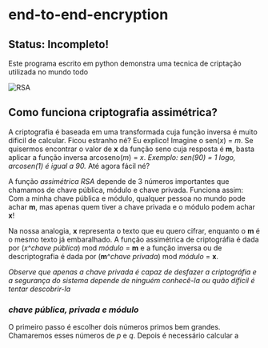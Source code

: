 # end-to-end-encryption

## Status: Incompleto!

Este programa escrito em python demonstra uma tecnica de criptação utilizada no mundo todo 

![RSA](https://github.com/EduFreit4s/end-to-end-encryption/blob/master/images/home.PNG)

## Como funciona criptografia assimétrica?

A criptografia é baseada em uma transformada cuja função inversa é muito díficil de calcular. Ficou estranho né? Eu explico! Imagine o sen(*x*) = *m*. Se quisermos encontrar o valor de **x** da função seno cuja resposta é **m**, basta aplicar a função inversa arcoseno(*m*) = *x*. *Exemplo: sen(90) = 1 logo, arcosen(1) é igual a 90.* Até agora fácil né?

A função *assimétrica RSA* depende de 3 números importantes que chamamos de chave pública, módulo e chave privada. Funciona assim:
Com a minha chave pública e módulo, qualquer pessoa no mundo pode achar **m**, mas apenas quem tiver a chave privada e o módulo podem achar **x**!

Na nossa analogia, **x** representa o texto que eu quero cifrar, enquanto o **m** é o mesmo texto já embaralhado.
A função assimétrica de criptográfia é dada por (*x*^*chave pública*) mod *módulo* = **m** e a função inversa ou de descriptografia é dada por (**m**^*chave privada*) mod *módulo* = **x**.  

*Observe que apenas a chave privada é capaz de desfazer a criptográfia e a segurança do sistema depende de ninguém conhecê-la ou quão díficil é tentar descobrir-la*

### *chave pública, privada e módulo*

O primeiro passo é escolher dois números primos bem grandes. Chamaremos esses números de *p* e *q*. Depois é necessário calcular a 
